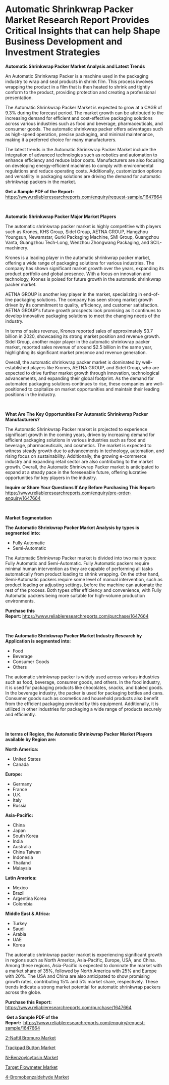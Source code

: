 <p><h1>Automatic Shrinkwrap Packer Market Research Report Provides Critical Insights that can help Shape Business Development and Investment Strategies</h1></p><p><strong>Automatic Shrinkwrap Packer Market Analysis and Latest Trends</strong></p>
<p><p>An Automatic Shrinkwrap Packer is a machine used in the packaging industry to wrap and seal products in shrink film. This process involves wrapping the product in a film that is then heated to shrink and tightly conform to the product, providing protection and creating a professional presentation.</p><p>The Automatic Shrinkwrap Packer Market is expected to grow at a CAGR of 9.3% during the forecast period. The market growth can be attributed to the increasing demand for efficient and cost-effective packaging solutions across various industries such as food and beverage, pharmaceuticals, and consumer goods. The automatic shrinkwrap packer offers advantages such as high-speed operation, precise packaging, and minimal maintenance, making it a preferred choice for many manufacturers.</p><p>The latest trends in the Automatic Shrinkwrap Packer Market include the integration of advanced technologies such as robotics and automation to enhance efficiency and reduce labor costs. Manufacturers are also focusing on developing energy-efficient machines to comply with environmental regulations and reduce operating costs. Additionally, customization options and versatility in packaging solutions are driving the demand for automatic shrinkwrap packers in the market.</p></p>
<p><strong>Get a Sample PDF of the Report:&nbsp;</strong> <a href="https://www.reliableresearchreports.com/enquiry/request-sample/1647664">https://www.reliableresearchreports.com/enquiry/request-sample/1647664</a></p>
<p>&nbsp;</p>
<p><strong>Automatic Shrinkwrap Packer Major Market Players</strong></p>
<p><p>The automatic shrinkwrap packer market is highly competitive with players such as Krones, KHS Group, Sidel Group, AETNA GROUP, Hangzhou Youngsun, Newamstar, Gurki Packaging Machine, SMI Group, Guangzhou Vanta, Guangzhou Tech-Long, Wenzhou Zhongwang Packaging, and SCIL-machinery.</p><p>Krones is a leading player in the automatic shrinkwrap packer market, offering a wide range of packaging solutions for various industries. The company has shown significant market growth over the years, expanding its product portfolio and global presence. With a focus on innovation and technology, Krones is poised for future growth in the automatic shrinkwrap packer market.</p><p>AETNA GROUP is another key player in the market, specializing in end-of-line packaging solutions. The company has seen strong market growth driven by its commitment to quality, efficiency, and customer satisfaction. AETNA GROUP's future growth prospects look promising as it continues to develop innovative packaging solutions to meet the changing needs of the industry.</p><p>In terms of sales revenue, Krones reported sales of approximately $3.7 billion in 2020, showcasing its strong market position and revenue growth. Sidel Group, another major player in the automatic shrinkwrap packer market, reported sales revenue of around $2.5 billion in the same year, highlighting its significant market presence and revenue generation.</p><p>Overall, the automatic shrinkwrap packer market is dominated by well-established players like Krones, AETNA GROUP, and Sidel Group, who are expected to drive further market growth through innovation, technological advancements, and expanding their global footprint. As the demand for automated packaging solutions continues to rise, these companies are well-positioned to capitalize on market opportunities and maintain their leading positions in the industry.</p></p>
<p>&nbsp;</p>
<p><strong>What Are The Key Opportunities For Automatic Shrinkwrap Packer Manufacturers?</strong></p>
<p><p>The Automatic Shrinkwrap Packer market is projected to experience significant growth in the coming years, driven by increasing demand for efficient packaging solutions in various industries such as food and beverage, pharmaceuticals, and cosmetics. The market is expected to witness steady growth due to advancements in technology, automation, and rising focus on sustainability. Additionally, the growing e-commerce industry and expanding retail sector are also contributing to the market growth. Overall, the Automatic Shrinkwrap Packer market is anticipated to expand at a steady pace in the foreseeable future, offering lucrative opportunities for key players in the industry.</p></p>
<p><strong>Inquire or Share Your Questions If Any Before Purchasing This Report:</strong> <a href="https://www.reliableresearchreports.com/enquiry/pre-order-enquiry/1647664">https://www.reliableresearchreports.com/enquiry/pre-order-enquiry/1647664</a></p>
<p>&nbsp;</p>
<p><strong>Market Segmentation</strong></p>
<p><strong>The Automatic Shrinkwrap Packer Market Analysis by types is segmented into:</strong></p>
<p><ul><li>Fully Automatic</li><li>Semi-Automatic</li></ul></p>
<p><p>The Automatic Shrinkwrap Packer market is divided into two main types: Fully Automatic and Semi-Automatic. Fully Automatic packers require minimal human intervention as they are capable of performing all tasks automatically from product loading to shrink wrapping. On the other hand, Semi-Automatic packers require some level of manual intervention, such as product loading or adjusting settings, before the machine can automate the rest of the process. Both types offer efficiency and convenience, with Fully Automatic packers being more suitable for high-volume production environments.</p></p>
<p><strong>Purchase this Report:&nbsp;</strong><a href="https://www.reliableresearchreports.com/purchase/1647664">https://www.reliableresearchreports.com/purchase/1647664</a></p>
<p>&nbsp;</p>
<p><strong>The Automatic Shrinkwrap Packer Market Industry Research by Application is segmented into:</strong></p>
<p><ul><li>Food</li><li>Beverage</li><li>Consumer Goods</li><li>Others</li></ul></p>
<p><p>The automatic shrinkwrap packer is widely used across various industries such as food, beverage, consumer goods, and others. In the food industry, it is used for packaging products like chocolates, snacks, and baked goods. In the beverage industry, the packer is used for packaging bottles and cans. Consumer goods such as cosmetics and household products also benefit from the efficient packaging provided by this equipment. Additionally, it is utilized in other industries for packaging a wide range of products securely and efficiently.</p></p>
<p>&nbsp;</p>
<p><strong>In terms of Region, the Automatic Shrinkwrap Packer Market Players available by Region are:</strong></p>
<p>
    <p> <strong> North America: </strong>
        <ul>
            <li>United States</li>
            <li>Canada</li>
        </ul>
        </p> 
    <p> <strong> Europe: </strong>
        <ul>
            <li>Germany</li>
            <li>France</li>
            <li>U.K.</li>
            <li>Italy</li>
            <li>Russia</li>
        </ul>
        </p> 
    <p> <strong> Asia-Pacific: </strong>
        <ul>
            <li>China</li>
            <li>Japan</li>
            <li>South Korea</li>
            <li>India</li>
            <li>Australia</li>
            <li>China Taiwan</li>
            <li>Indonesia</li>
            <li>Thailand</li>
            <li>Malaysia</li>
        </ul>
        </p> 
    <p> <strong> Latin America: </strong>
        <ul>
            <li>Mexico</li>
            <li>Brazil</li>
            <li>Argentina Korea</li>
            <li>Colombia</li>
        </ul>
        </p> 
    <p> <strong> Middle East & Africa: </strong>
        <ul>
            <li>Turkey</li>
            <li>Saudi</li>
            <li>Arabia</li>
            <li>UAE</li>
            <li>Korea</li>
        </ul>
    </p>
    </p>
<p><p>The automatic shrinkwrap packer market is experiencing significant growth in regions such as North America, Asia-Pacific, Europe, USA, and China. Among these regions, Asia-Pacific is expected to dominate the market with a market share of 35%, followed by North America with 25% and Europe with 20%. The USA and China are also anticipated to show promising growth rates, contributing 15% and 5% market share, respectively. These trends indicate a strong market potential for automatic shrinkwrap packers across the globe.</p></p>
<p><strong>Purchase this Report: </strong><a href="https://www.reliableresearchreports.com/purchase/1647664">https://www.reliableresearchreports.com/purchase/1647664</a></p>
<p>&nbsp;<strong>Get a Sample PDF of the Report:&nbsp;&nbsp;</strong><a href="https://www.reliableresearchreports.com/enquiry/request-sample/1647664">https://www.reliableresearchreports.com/enquiry/request-sample/1647664</a></p>
<p><strong></strong></p>
<p><p><a href="https://shimmer-gardenia-37a.notion.site/2-Naftil-Bromuro-Market-Furnish-Information-about-Market-Size-Market-Share-Market-Dynamics-and-Pr-91094024e670405bb9b4f84f00527b54">2-Naftil Bromuro Market</a></p><p><a href="https://view.publitas.com/reportprime-1/trackpad-button-market-a-comprehensive-report-of-its-market-share-growth-trends-2024-2031/">Trackpad Button Market</a></p><p><a href="https://unruly-ladybug-44b.notion.site/N-Benzoylcytosin-Market-Size-Market-Trends-and-Growth-Outlook-forecasted-for-period-from-2024-to-2-89ee7ad070ee4475a8e46fa4583f2507">N-Benzoylcytosin Market</a></p><p><a href="https://view.publitas.com/reportprime-1/target-flowmeter-market-size-growing-and-forecasted-for-period-from-2024-2031-and-provides-complete-market-analysis-of-this-market/">Target Flowmeter Market</a></p><p><a href="https://cute-banjo-8ca.notion.site/4-Bromobenzaldehyde-Market-Size-Market-Share-and-Global-Market-Analysis-Report-2024-2031-a47ac952c66e48ad95e3dbc3ad32e0cb">4-Bromobenzaldehyde Market</a></p></p>